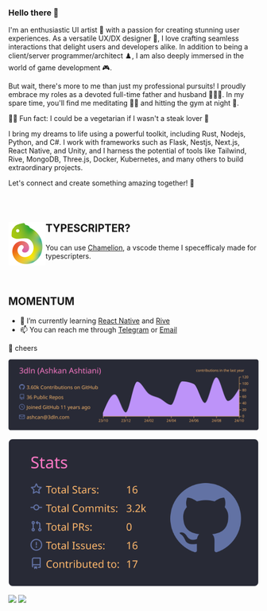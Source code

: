 ### Hello there 👋

<!--
**3dln/3dln** is a ✨ _special_ ✨ repository because its `README.md` (this file) appears on your GitHub profile.

Here are some ideas to get you started:

- 🔭 I’m currently working on ...
- 🌱 I’m currently learning ...
- 👯 I’m looking to collaborate on ...
- 🤔 I’m looking for help with ...
- 💬 Ask me about ...
- 📫 How to reach me: ...
- 😄 Pronouns: ...
- ⚡ Fun fact: ...
-->

I'm an enthusiastic UI artist 🦚 with a passion for creating stunning user experiences. As a versatile UX/DX designer 🎠, I love crafting seamless interactions that delight users and developers alike. In addition to being a client/server programmer/architect ♟️, I am also deeply immersed in the world of game development 🎮.

But wait, there's more to me than just my professional pursuits! I proudly embrace my roles as a devoted full-time father and husband 👨‍👩‍👦. In my spare time, you'll find me meditating 🧘‍♂️ and hitting the gym at night 💪.

🐱‍🐉 Fun fact: I could be a vegetarian if I wasn't a steak lover 🥩

I bring my dreams to life using a powerful toolkit, including Rust, Nodejs, Python, and C#. I work with frameworks such as Flask, Nestjs, Next.js, React Native, and Unity, and I harness the potential of tools like Tailwind, Rive, MongoDB, Three.js, Docker, Kubernetes, and many others to build extraordinary projects.

Let's connect and create something amazing together! 🚀

<br />

# 


<img align="left" width="75" height="87" src="chameleon-logo.png" alt="Chameleon VSCode theme">

## TYPESCRIPTER?

You can use [Chamelion](https://marketplace.visualstudio.com/items?itemName=3dln.chameleon&ssr=false#overview), a vscode theme I specefficaly made for typescripters.

<br />


#

## MOMENTUM

- 🌱 I’m currently learning [React Native](https://reactnative.dev/) and [Rive](https://rive.app)
- 📫 You can reach me through [Telegram](https://t.me/ashcan) or [Email](mailto:ashkan.ashtiani@gmail.com)

🍻 cheers

![](https://raw.githubusercontent.com/3dln/3dln/main/profile-summary-card-output/dracula/0-profile-details.svg)

![](https://raw.githubusercontent.com/3dln/3dln/main/profile-summary-card-output/dracula/3-stats.svg)

![](https://komarev.com/ghpvc/?username=3dlnx&color=blueviolet&style=flat-square)
![](https://hit.yhype.me/github/profile?user_id=2812711)
